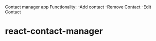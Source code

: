 Contact manager app
Functionality:
-Add contact
-Remove Contact
-Edit Contact
# react-contact-manager
